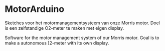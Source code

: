 # MotorArduino
Sketches voor het motormanagementsysteem  van onze Morris motor.
Doel is een zelfstandige O2-meter te maken met eigen display.

Software for the motor management system of our Morris motor.
Goal is to make a autonomous )2-meter with its own display.
